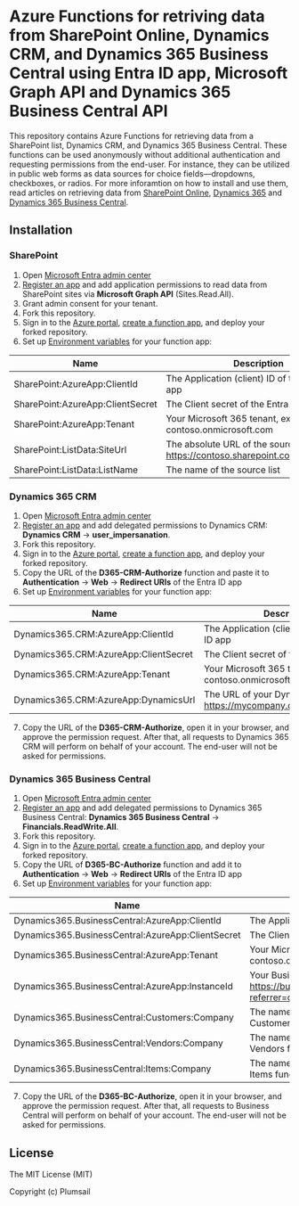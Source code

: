 # Azure Functions for retriving data from SharePoint Online, Dynamics CRM, and Dynamics 365 Business Central using Entra ID app, Microsoft Graph API and Dynamics 365 Business Central API

This repository contains Azure Functions for retrieving data from a SharePoint list, Dynamics CRM, and Dynamics 365 Business Central. These functions can be used anonymously without additional authentication and requesting permissions from the end-user. For instance, they can be utilized in public web forms as data sources for choice fields—dropdowns, checkboxes, or radios. For more inforamtion on how to install and use them, read articles on retrieving data from [SharePoint Online](https://plumsail.com/blog/how-to-provide-public-access-to-sharepoint-online-list-data/), [Dynamics 365](https://plumsail.com/blog/how-to-retrieve-data-from-dynamics-365-crm/) and [Dynamics 365 Business Central](https://plumsail.com/blog/how-to-retrieve-data-from-dynamics-365-business-central/).

## Installation

### SharePoint

1. Open [Microsoft Entra admin center](https://entra.microsoft.com/)
2. [Register an app](https://learn.microsoft.com/en-us/entra/identity-platform/quickstart-register-app?tabs=client-secret#register-an-application) and add application permissions to read data from SharePoint sites via **Microsoft Graph API** (Sites.Read.All).
3. Grant admin consent for your tenant.
4. Fork this repository.
5. Sign in to the [Azure portal](https://portal.azure.com/), [create a function app](https://docs.microsoft.com/en-us/azure/azure-functions/functions-create-function-app-portal), and deploy your forked repository.
6. Set up [Environment variables](https://learn.microsoft.com/en-us/azure/azure-functions/functions-how-to-use-azure-function-app-settings) for your function app:

Name | Description
--- | --- 
SharePoint:AzureApp:ClientId | The Application (client) ID of the Entra ID app
SharePoint:AzureApp:ClientSecret | The Client secret of the Entra ID app
SharePoint:AzureApp:Tenant | Your Microsoft 365 tenant, ex.: contoso.onmicrosoft.com
SharePoint:ListData:SiteUrl | The absolute URL of the source site, ex: https://contoso.sharepoint.com/sites/mysite
SharePoint:ListData:ListName | The name of the source list

### Dynamics 365 CRM

1. Open [Microsoft Entra admin center](https://entra.microsoft.com/)
2. [Register an app](https://learn.microsoft.com/en-us/entra/identity-platform/quickstart-register-app?tabs=client-secret#register-an-application) and add delegated permissions to Dynamics CRM: **Dynamics CRM** → **user_impersanation**.
3. Fork this repository.
4. Sign in to the [Azure portal](https://portal.azure.com/), [create a function app](https://docs.microsoft.com/en-us/azure/azure-functions/functions-create-function-app-portal), and deploy your forked repository.
5. Copy the URL of the **D365-CRM-Authorize** function and paste it to **Authentication** → **Web** → **Redirect URIs** of the Entra ID app
6. Set up [Environment variables](https://learn.microsoft.com/en-us/azure/azure-functions/functions-how-to-use-azure-function-app-settings) for your function app:

Name | Description
--- | --- 
Dynamics365.CRM:AzureApp:ClientId | The Application (client) ID of the Entra ID app
Dynamics365.CRM:AzureApp:ClientSecret | The Client secret of the Entra ID app
Dynamics365.CRM:AzureApp:Tenant | Your Microsoft 365 tenant, ex.: contoso.onmicrosoft.com
Dynamics365.CRM:AzureApp:DynamicsUrl | The URL of your Dynamics CRM, ex.: https://mycompany.crm4.dynamics.com

7. Copy the URL of the **D365-CRM-Authorize**, open it in your browser, and approve the permission request. After that, all requests to Dynamics 365 CRM will perform on behalf of your account. The end-user will not be asked for permissions.

### Dynamics 365 Business Central

1. Open [Microsoft Entra admin center](https://entra.microsoft.com/)
2. [Register an app](https://learn.microsoft.com/en-us/entra/identity-platform/quickstart-register-app?tabs=client-secret#register-an-application) and add delegated permissions to Dynamics 365 Business Central: **Dynamics 365 Business Central** → **Financials.ReadWrite.All**.
3. Fork this repository.
4. Sign in to the [Azure portal](https://portal.azure.com/), [create a function app](https://docs.microsoft.com/en-us/azure/azure-functions/functions-create-function-app-portal), and deploy your forked repository.
5. Copy the URL of **D365-BC-Authorize** function and add it to **Authentication** → **Web** → **Redirect URIs** of the Entra ID app
6. Set up [Environment variables](https://learn.microsoft.com/en-us/azure/azure-functions/functions-how-to-use-azure-function-app-settings) for your function app:

Name | Description
--- | --- 
Dynamics365.BusinessCentral:AzureApp:ClientId | The Application (client) ID of the Entra ID app
Dynamics365.BusinessCentral:AzureApp:ClientSecret | The Client secret of the Entra ID app
Dynamics365.BusinessCentral:AzureApp:Tenant | Your Microsoft 365 tenant, ex.: contoso.onmicrosoft.com
Dynamics365.BusinessCentral:AzureApp:InstanceId | Your Business Central ID: https://businesscentral.dynamics.com/{instanceId}/?referrer=office
Dynamics365.BusinessCentral:Customers:Company | The name of the source company for D365-BC-Customers function
Dynamics365.BusinessCentral:Vendors:Company | The name of the source company for D365-BC-Vendors function
Dynamics365.BusinessCentral:Items:Company | The name of the source company for D365-BC-Items function

7. Copy the URL of the **D365-BC-Authorize**, open it in your browser, and approve the permission request. After that, all requests to Business Central will perform on behalf of your account. The end-user will not be asked for permissions.

## License ##

The MIT License (MIT)

Copyright (c) Plumsail

